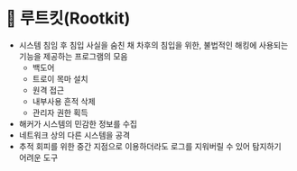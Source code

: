 # 🧪 루트킷(Rootkit)
- 시스템 침임 후 침입 사실을 숨친 채 차후의 침입을 위한, 불법적인 해킹에 사용되는 기능을 제공하는 프로그램의 모음
  - 백도어
  - 트로이 목마 설치
  - 원격 접근
  - 내부사용 흔적 삭제
  - 관리자 권한 획득
- 해커가 시스템의 민감한 정보를 수집
- 네트워크 상의 다른 시스템을 공격
- 추적 회피를 위한 중간 지점으로 이용하더라도 로그를 지워버릴 수 있어 탐지하기 어려운 도구